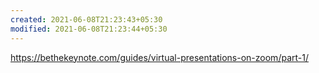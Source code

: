```yaml
---
created: 2021-06-08T21:23:43+05:30
modified: 2021-06-08T21:23:44+05:30
---
```


https://bethekeynote.com/guides/virtual-presentations-on-zoom/part-1/
